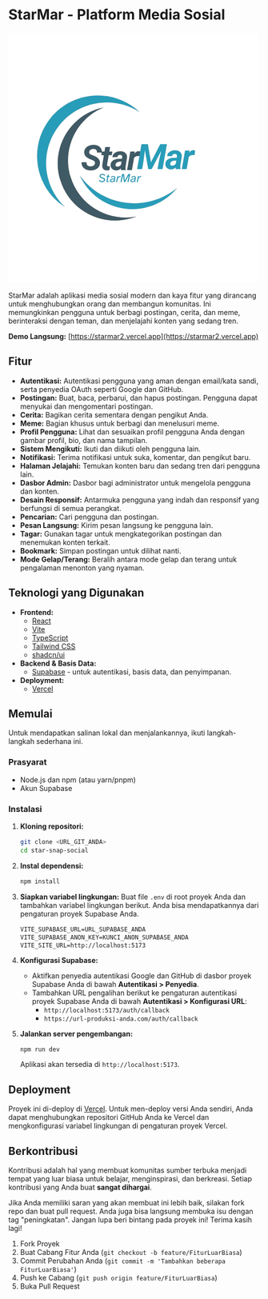 # StarMar - Platform Media Sosial

![Logo StarMar](./assets/Logo/StarMar-.png)

StarMar adalah aplikasi media sosial modern dan kaya fitur yang dirancang untuk menghubungkan orang dan membangun komunitas. Ini memungkinkan pengguna untuk berbagi postingan, cerita, dan meme, berinteraksi dengan teman, dan menjelajahi konten yang sedang tren.

**Demo Langsung:** [https://starmar2.vercel.app](https://starmar2.vercel.app)

## Fitur

-   **Autentikasi:** Autentikasi pengguna yang aman dengan email/kata sandi, serta penyedia OAuth seperti Google dan GitHub.
-   **Postingan:** Buat, baca, perbarui, dan hapus postingan. Pengguna dapat menyukai dan mengomentari postingan.
-   **Cerita:** Bagikan cerita sementara dengan pengikut Anda.
-   **Meme:** Bagian khusus untuk berbagi dan menelusuri meme.
-   **Profil Pengguna:** Lihat dan sesuaikan profil pengguna Anda dengan gambar profil, bio, dan nama tampilan.
-   **Sistem Mengikuti:** Ikuti dan diikuti oleh pengguna lain.
-   **Notifikasi:** Terima notifikasi untuk suka, komentar, dan pengikut baru.
-   **Halaman Jelajahi:** Temukan konten baru dan sedang tren dari pengguna lain.
-   **Dasbor Admin:** Dasbor bagi administrator untuk mengelola pengguna dan konten.
-   **Desain Responsif:** Antarmuka pengguna yang indah dan responsif yang berfungsi di semua perangkat.
-   **Pencarian:** Cari pengguna dan postingan.
-   **Pesan Langsung:** Kirim pesan langsung ke pengguna lain.
-   **Tagar:** Gunakan tagar untuk mengkategorikan postingan dan menemukan konten terkait.
-   **Bookmark:** Simpan postingan untuk dilihat nanti.
-   **Mode Gelap/Terang:** Beralih antara mode gelap dan terang untuk pengalaman menonton yang nyaman.

## Teknologi yang Digunakan

-   **Frontend:**
    -   [React](https://reactjs.org/)
    -   [Vite](https://vitejs.dev/)
    -   [TypeScript](https://www.typescriptlang.org/)
    -   [Tailwind CSS](https://tailwindcss.com/)
    -   [shadcn/ui](https://ui.shadcn.com/)
-   **Backend & Basis Data:**
    -   [Supabase](https://supabase.io/) - untuk autentikasi, basis data, dan penyimpanan.
-   **Deployment:**
    -   [Vercel](https://vercel.com/)

## Memulai

Untuk mendapatkan salinan lokal dan menjalankannya, ikuti langkah-langkah sederhana ini.

### Prasyarat

-   Node.js dan npm (atau yarn/pnpm)
-   Akun Supabase

### Instalasi

1.  **Kloning repositori:**
    ```sh
    git clone <URL_GIT_ANDA>
    cd star-snap-social
    ```

2.  **Instal dependensi:**
    ```sh
    npm install
    ```

3.  **Siapkan variabel lingkungan:**
    Buat file `.env` di root proyek Anda dan tambahkan variabel lingkungan berikut. Anda bisa mendapatkannya dari pengaturan proyek Supabase Anda.

    ```env
    VITE_SUPABASE_URL=URL_SUPABASE_ANDA
    VITE_SUPABASE_ANON_KEY=KUNCI_ANON_SUPABASE_ANDA
    VITE_SITE_URL=http://localhost:5173
    ```

4.  **Konfigurasi Supabase:**
    -   Aktifkan penyedia autentikasi Google dan GitHub di dasbor proyek Supabase Anda di bawah **Autentikasi > Penyedia**.
    -   Tambahkan URL pengalihan berikut ke pengaturan autentikasi proyek Supabase Anda di bawah **Autentikasi > Konfigurasi URL**:
        -   `http://localhost:5173/auth/callback`
        -   `https://url-produksi-anda.com/auth/callback`

5.  **Jalankan server pengembangan:**
    ```sh
    npm run dev
    ```

    Aplikasi akan tersedia di `http://localhost:5173`.

## Deployment

Proyek ini di-deploy di [Vercel](https://vercel.com/). Untuk men-deploy versi Anda sendiri, Anda dapat menghubungkan repositori GitHub Anda ke Vercel dan mengkonfigurasi variabel lingkungan di pengaturan proyek Vercel.

## Berkontribusi

Kontribusi adalah hal yang membuat komunitas sumber terbuka menjadi tempat yang luar biasa untuk belajar, menginspirasi, dan berkreasi. Setiap kontribusi yang Anda buat **sangat dihargai**.

Jika Anda memiliki saran yang akan membuat ini lebih baik, silakan fork repo dan buat pull request. Anda juga bisa langsung membuka isu dengan tag "peningkatan".
Jangan lupa beri bintang pada proyek ini! Terima kasih lagi!

1.  Fork Proyek
2.  Buat Cabang Fitur Anda (`git checkout -b feature/FiturLuarBiasa`)
3.  Commit Perubahan Anda (`git commit -m 'Tambahkan beberapa FiturLuarBiasa'`)
4.  Push ke Cabang (`git push origin feature/FiturLuarBiasa`)
5.  Buka Pull Request
